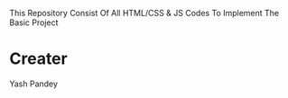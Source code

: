 This Repository Consist Of All HTML/CSS & JS Codes To Implement The Basic Project
# Creater
Yash Pandey 
